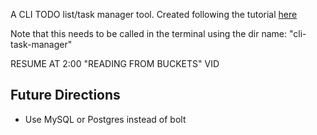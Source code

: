 A CLI TODO list/task manager tool. Created following the tutorial [here](https://courses.calhoun.io/lessons/les_goph_35)

Note that this needs to be called in the terminal using the dir name: "cli-task-manager"

RESUME AT 2:00 "READING FROM BUCKETS" VID

## Future Directions
- Use MySQL or Postgres instead of bolt